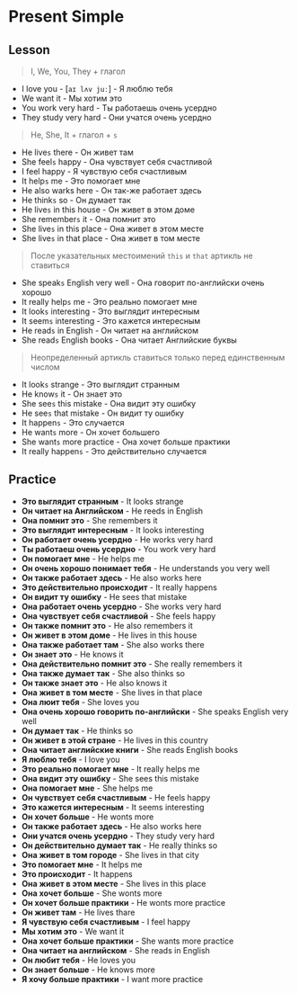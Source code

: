 # Present Simple

## Lesson

> I, We, You, They + глагол

- I love you - [`aɪ lʌv juː`] - Я люблю тебя
- We want it - Мы хотим это
- You work very hard - Ты работаешь очень усердно
- They study very hard - Они учатся очень усердно

> He, She, It + глагол + `s`

- He live`s` there - Он живет там
- She feel`s` happy - Она чувствует себя счастливой
- I feel happy - Я чувствую себя счастливым
- It help`s` me - Это помогает мне
- He also warks here - Он так-же работает здесь
- He think`s` so - Он думает так
- He live`s` in this house - Он живет в этом доме
- She remember`s` it - Она помнит это
- She live`s` in this place - Она живет в этом месте
- She live`s` in that place - Она живет в том месте

> После указательных местоимений `this` и `that` артикль не ставиться

- She speak`s` English very well - Она говорит по-английски очень хорошо
- It really help`s` me - Это реально помогает мне
- It look`s` interesting - Это выглядит интересным
- It seem`s` interesting - Это кажется интересным
- He read`s` in English - Он читает на английском
- She read`s` English books - Она читает Английские буквы

> Неопределенный артикль ставиться только перед единственным числом

- It look`s` strange - Это выглядит странным
- He know`s` it - Он знает это
- She see`s` this mistake - Она видит эту ошибку
- He see`s` that mistake - Он видит ту ошибку
- It happen`s` - Это случается
- He want`s` more - Он хочет большего
- She want`s` more practice - Она хочет больше практики
- It really happen`s` - Это действительно случается

## Practice

- **Это выглядит странным** - It looks strange
- **Он читает на Английском** - He reeds in English
- **Она помнит это** - She remembers it
- **Это выглядит интересным** - It looks interesting
- **Он работает очень усердно** - He works very hard
- **Ты работаеш очень усердно** - You work very hard
- **Он помогает мне** - He helps me
- **Он очень хорошо понимает тебя** - He understands you very well
- **Он также работает здесь** - He also works here
- **Это действительно происходит** - It really happens
- **Он видит ту ошибку** - He sees that mistake
- **Она работает очень усердно** - She works very hard
- **Она чувствует себя счастливой** - She feels happy
- **Он также помнит это** - He also remembers it
- **Он живет в этом доме** - He lives in this house
- **Она также работает там** - She also works there
- **Он знает это** - He knows it
- **Она действительно помнит это** - She really remembers it
- **Она также думает так** - She also thinks so
- **Он также знает это** - He also knows it
- **Она живет в том месте** - She lives in that place
- **Она люит тебя** - She loves you
- **Она очень хорошо говорить по-английски** - She speaks English very well
- **Он думает так** - He thinks so
- **Он живет в этой стране** - He lives in this country
- **Она читает английские книги** - She reads English books
- **Я люблю тебя** - I love you
- **Это реально помогает мне** - It really helps me
- **Она видит эту ошибку** - She sees this mistake
- **Она помогает мне** - She helps me
- **Он чувствует себя счастливым** - He feels happy
- **Это кажется интересным** - It seems interesting
- **Он хочет больше** - He wonts more
- **Он также работает здесь** - He also works here
- **Они учатся очень усердно** - They study very hard
- **Он действительно думает так** - He really thinks so
- **Она живет в том городе** - She lives in that city
- **Это помогает мне** - It helps me
- **Это происходит** - It happens
- **Она живет в этом месте** - She lives in this place
- **Она хочет больше** - She wonts more
- **Он хочет больше практики** - He wonts more practice
- **Он живет там** - He lives thare
- **Я чувствую себя счастливым** - I feel happy
- **Мы хотим это** - We want it
- **Она хочет больше практики** - She wants more practice
- **Она читает на английском** - She reads in English
- **Он любит тебя** - He loves you
- **Он знает больше** - He knows more
- **Я хочу больше практики** - I want more practice